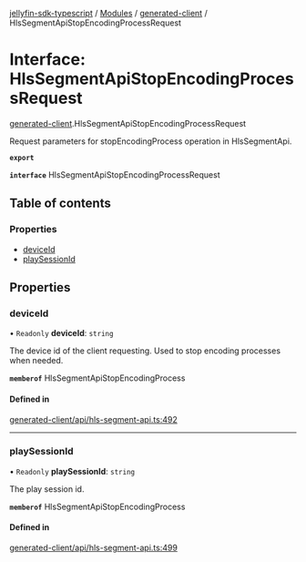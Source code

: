 [jellyfin-sdk-typescript](../README.md) / [Modules](../modules.md) / [generated-client](../modules/generated_client.md) / HlsSegmentApiStopEncodingProcessRequest

# Interface: HlsSegmentApiStopEncodingProcessRequest

[generated-client](../modules/generated_client.md).HlsSegmentApiStopEncodingProcessRequest

Request parameters for stopEncodingProcess operation in HlsSegmentApi.

**`export`**

**`interface`** HlsSegmentApiStopEncodingProcessRequest

## Table of contents

### Properties

- [deviceId](generated_client.HlsSegmentApiStopEncodingProcessRequest.md#deviceid)
- [playSessionId](generated_client.HlsSegmentApiStopEncodingProcessRequest.md#playsessionid)

## Properties

### deviceId

• `Readonly` **deviceId**: `string`

The device id of the client requesting. Used to stop encoding processes when needed.

**`memberof`** HlsSegmentApiStopEncodingProcess

#### Defined in

[generated-client/api/hls-segment-api.ts:492](https://github.com/thornbill/jellyfin-sdk-typescript/blob/46678c1/src/generated-client/api/hls-segment-api.ts#L492)

___

### playSessionId

• `Readonly` **playSessionId**: `string`

The play session id.

**`memberof`** HlsSegmentApiStopEncodingProcess

#### Defined in

[generated-client/api/hls-segment-api.ts:499](https://github.com/thornbill/jellyfin-sdk-typescript/blob/46678c1/src/generated-client/api/hls-segment-api.ts#L499)
